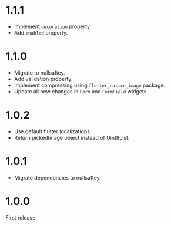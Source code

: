 # 1.1.1

- Implement `decoration` property.
- Add `enabled` property.

# 1.1.0

- Migrate to nullsaftey.
- Add validation property.
- Implement compressing using `flutter_native_image` package.
- Update all new changes in `Form` and `FormField` widgets.

# 1.0.2

- Use default flutter localizations.
- Return pickedImage object instead of Uint8List.

# 1.0.1

- Migrate dependencies to nullsaftey.

# 1.0.0

First release
